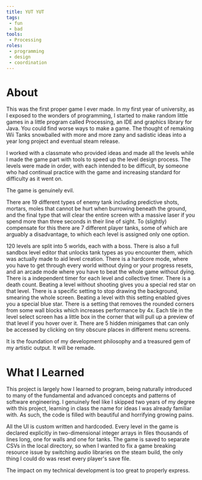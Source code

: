 ```yaml
---
title: YUT YUT
tags:
 - fun
 - bad
tools:
 - Processing
roles:
 - programming
 - design
 - coordination
---
```


# About
This was the first proper game I ever made.
In my first year of university, as I exposed to the wonders of programming, I started to make random little games in a little program called Processing, an IDE and graphics library for Java. You could find worse ways to make a game. The thought of remaking Wii Tanks snowballed with more and more zany and sadistic ideas into a year long project and eventual steam release.

I worked with a classmate who provided ideas and made all the levels while I made the game part with tools to speed up the level design process. The levels were made in order, with each intended to be difficult, by someone who had continual practice with the game and increasing standard for difficulty as it went on.

The game is genuinely evil.

There are 19 different types of enemy tank including predictive shots, mortars, moles that cannot be hurt when burrowing beneath the ground, and the final type that will clear the entire screen with a massive laser if you spend more than three seconds in their line of sight. To (slightly) compensate for this there are 7 different player tanks, some of which are arguably a disadvantage, to which each level is assigned only one option.

120 levels are split into 5 worlds, each with a boss.
There is also a full sandbox level editor that unlocks tank types as you encounter them, which was actually made to aid level creation.
There is a hardcore mode, where you have to get through every world without dying or your progress resets, and an arcade mode where you have to beat the whole game without dying.
There is a independent timer for each level and collective timer.
There is a death count.
Beating a level without shooting gives you a special red star on that level.
There is a specific setting to stop drawing the background, smearing the whole screen. Beating a level with this setting enabled gives you a special blue star.
There is a setting that removes the rounded corners from some wall blocks which increases performance by 4x.
Each tile in the level select screen has a little box in the corner that will pull up a preview of that level if you hover over it.
There are 5 hidden minigames that can only be accessed by clicking on tiny obscure places in different menu screens.

It is the foundation of my development philosophy and a treasured gem of my artistic output.
It will be remade.

# What I Learned
This project is largely how I learned to program, being naturally introduced to many of the fundamental and advanced concepts and patterns of software engineering. I genuinely feel like I skipped two years of my degree with this project, learning in class the name for ideas I was already familiar with. As such, the code is filled with beautiful and horrifying growing pains.

All the UI is custom written and hardcoded.
Every level in the game is declared explicitly in two-dimensional integer arrays in files thousands of lines long, one for walls and one for tanks.
The game is saved to separate CSVs in the local directory, so when I wanted to fix a game breaking resource issue by switching audio libraries on the steam build, the only thing I could do was reset every player's save file.

The impact on my technical development is too great to properly express.